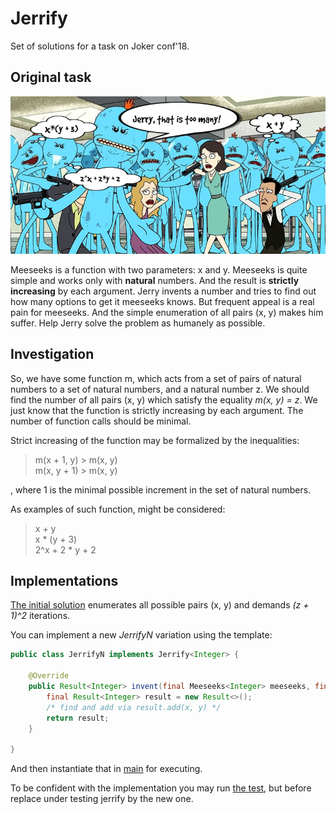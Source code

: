 # Jerrify
Set of solutions for a task on Joker conf'18.

## Original task
![Preview image](preview.png)

Meeseeks is a function with two parameters: x and y. Meeseeks is quite simple and works only with **natural** numbers. And the result is **strictly increasing** by each argument. Jerry invents a number and tries to find out how many options to get it meeseeks knows. But frequent appeal is a real pain for meeseeks. And the simple enumeration of all pairs (x, y) makes him suffer. Help Jerry solve the problem as humanely as possible.

## Investigation
So, we have some function m, which acts from a set of pairs of natural numbers to a set of natural numbers, and a natural number z. We should find the number of all pairs (x, y) which satisfy the equality *m(x, y) = z*. We just know that the function is strictly increasing by each argument. The number of function calls should be minimal.

Strict increasing of the function may be formalized by the inequalities:
> m(x + 1, y) > m(x, y)  
> m(x, y + 1) > m(x, y)  

, where 1 is the minimal possible increment in the set of natural numbers.

As examples of such function, might be considered:
> x + y  
> x * (y + 3)  
> 2^x + 2 * y + 2  

## Implementations
[The initial solution](src/main/java/com/jerrify/Jerrify0.java) enumerates all possible pairs (x, y) and demands *(z + 1)^2* iterations.

You can implement a new *JerrifyN* variation using the template:
```java
public class JerrifyN implements Jerrify<Integer> {

    @Override
    public Result<Integer> invent(final Meeseeks<Integer> meeseeks, final Integer z) {
        final Result<Integer> result = new Result<>();
        /* find and add via result.add(x, y) */
        return result;
    }

}
```

And then instantiate that in [main](src/main/java/com/jerrify/App.java) for executing. 

To be confident with the implementation you may run [the test](src/test/java/com/jerrify/JerrifyTest.java), but before replace under testing jerrify by the new one.
